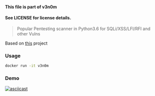 #### This file is part of v3n0m
#### See LICENSE for license details.

>  Popular Pentesting scanner in Python3.6 for SQLi/XSS/LFI/RFI and other Vulns

Based on [this](https://github.com/vittring/V3n0M-Scanner) project

### Usage
````bash
docker run -it v3n0m
````

### Demo  
[![asciicast](https://asciinema.org/a/141830.png)](https://asciinema.org/a/141830)
